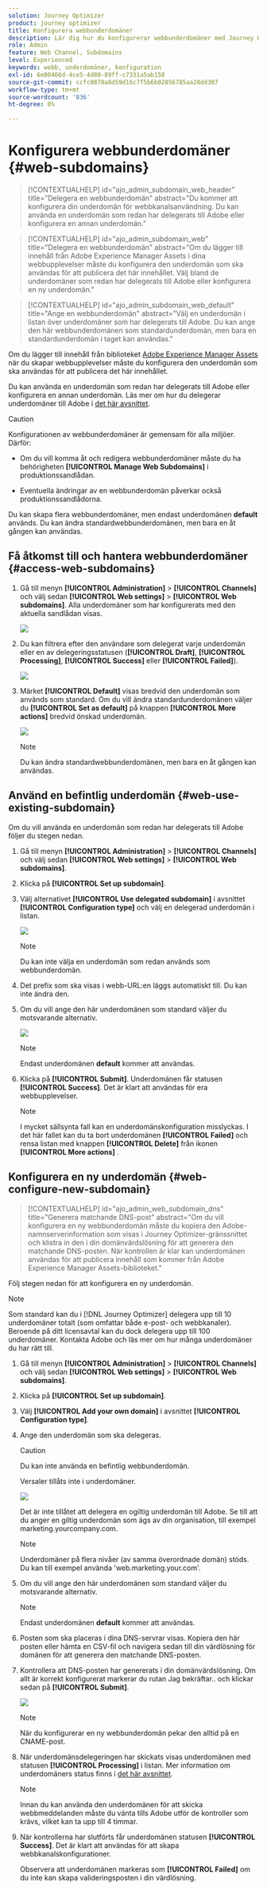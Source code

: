 ```yaml
---
solution: Journey Optimizer
product: journey optimizer
title: Konfigurera webbunderdomäner
description: Lär dig hur du konfigurerar webbunderdomäner med Journey Optimizer
role: Admin
feature: Web Channel, Subdomains
level: Experienced
keywords: webb, underdomäner, konfiguration
exl-id: 6e00466d-4ce5-4d80-89ff-c7331a5ab158
source-git-commit: ccfc0870a8d59d16c7f5b6b02856785aa28dd307
workflow-type: tm+mt
source-wordcount: '836'
ht-degree: 0%

---
```


# Konfigurera webbunderdomäner {#web-subdomains}

>[!CONTEXTUALHELP]
>id="ajo_admin_subdomain_web_header"
>title="Delegera en webbunderdomän"
>abstract="Du kommer att konfigurera din underdomän för webbkanalsanvändning. Du kan använda en underdomän som redan har delegerats till Adobe eller konfigurera en annan underdomän."

>[!CONTEXTUALHELP]
>id="ajo_admin_subdomain_web"
>title="Delegera en webbunderdomän"
>abstract="Om du lägger till innehåll från Adobe Experience Manager Assets i dina webbupplevelser måste du konfigurera den underdomän som ska användas för att publicera det här innehållet. Välj bland de underdomäner som redan har delegerats till Adobe eller konfigurera en ny underdomän."

>[!CONTEXTUALHELP]
>id="ajo_admin_subdomain_web_default"
>title="Ange en webbunderdomän"
>abstract="Välj en underdomän i listan över underdomäner som har delegerats till Adobe. Du kan ange den här webbunderdomänen som standardunderdomän, men bara en standardunderdomän i taget kan användas."

Om du lägger till innehåll från biblioteket [Adobe Experience Manager Assets](../integrations/assets.md) när du skapar webbupplevelser måste du konfigurera den underdomän som ska användas för att publicera det här innehållet.

Du kan använda en underdomän som redan har delegerats till Adobe eller konfigurera en annan underdomän. Läs mer om hur du delegerar underdomäner till Adobe i [det här avsnittet](../configuration/delegate-subdomain.md).

>[!CAUTION]
>
>Konfigurationen av webbunderdomäner är gemensam för alla miljöer. Därför:
>
>* Om du vill komma åt och redigera webbunderdomäner måste du ha behörigheten **[!UICONTROL Manage Web Subdomains]** i produktionssandlådan.
>
> * Eventuella ändringar av en webbunderdomän påverkar också produktionssandlådorna.

Du kan skapa flera webbunderdomäner, men endast underdomänen **default** används. Du kan ändra standardwebbunderdomänen, men bara en åt gången kan användas.

## Få åtkomst till och hantera webbunderdomäner {#access-web-subdomains}

1. Gå till menyn **[!UICONTROL Administration]** > **[!UICONTROL Channels]** och välj sedan **[!UICONTROL Web settings]** > **[!UICONTROL Web subdomains]**. Alla underdomäner som har konfigurerats med den aktuella sandlådan visas.

   ![](assets/web-access-subdomains.png)

1. Du kan filtrera efter den användare som delegerat varje underdomän eller en av delegeringsstatusen (**[!UICONTROL Draft]**, **[!UICONTROL Processing]**, **[!UICONTROL Success]** eller **[!UICONTROL Failed]**).

   ![](assets/web-filter-subdomains.png)

1. Märket **[!UICONTROL Default]** visas bredvid den underdomän som används som standard. Om du vill ändra standardunderdomänen väljer du **[!UICONTROL Set as default]** på knappen **[!UICONTROL More actions]** bredvid önskad underdomän.

   ![](assets/web-subdomain-default.png)

   >[!NOTE]
   >
   >Du kan ändra standardwebbunderdomänen, men bara en åt gången kan användas.

## Använd en befintlig underdomän {#web-use-existing-subdomain}

Om du vill använda en underdomän som redan har delegerats till Adobe följer du stegen nedan.

1. Gå till menyn **[!UICONTROL Administration]** > **[!UICONTROL Channels]** och välj sedan **[!UICONTROL Web settings]** > **[!UICONTROL Web subdomains]**.

1. Klicka på **[!UICONTROL Set up subdomain]**.

1. Välj alternativet **[!UICONTROL Use delegated subdomain]** i avsnittet **[!UICONTROL Configuration type]** och välj en delegerad underdomän i listan.

   ![](assets/web-subdomain-details.png)

   >[!NOTE]
   >
   >Du kan inte välja en underdomän som redan används som webbunderdomän.

1. Det prefix som ska visas i webb-URL:en läggs automatiskt till. Du kan inte ändra den.

1. Om du vill ange den här underdomänen som standard väljer du motsvarande alternativ.

   ![](assets/web-subdomain-details-default.png)

   >[!NOTE]
   >
   >Endast underdomänen **default** kommer att användas.

1. Klicka på **[!UICONTROL Submit]**. Underdomänen får statusen **[!UICONTROL Success]**. Det är klart att användas för era webbupplevelser.

   >[!NOTE]
   >
   >I mycket sällsynta fall kan en underdomänskonfiguration misslyckas. I det här fallet kan du ta bort underdomänen **[!UICONTROL Failed]** och rensa listan med knappen **[!UICONTROL Delete]** från ikonen **[!UICONTROL More actions]** .

## Konfigurera en ny underdomän {#web-configure-new-subdomain}

>[!CONTEXTUALHELP]
>id="ajo_admin_web_subdomain_dns"
>title="Generera matchande DNS-post"
>abstract="Om du vill konfigurera en ny webbunderdomän måste du kopiera den Adobe-namnserverinformation som visas i Journey Optimizer-gränssnittet och klistra in den i din domänvärdslösning för att generera den matchande DNS-posten. När kontrollen är klar kan underdomänen användas för att publicera innehåll som kommer från Adobe Experience Manager Assets-biblioteket."

Följ stegen nedan för att konfigurera en ny underdomän.

>[!NOTE]
>
>Som standard kan du i [!DNL Journey Optimizer] delegera upp till 10 underdomäner totalt (som omfattar både e-post- och webbkanaler). Beroende på ditt licensavtal kan du dock delegera upp till 100 underdomäner. Kontakta Adobe och läs mer om hur många underdomäner du har rätt till.

1. Gå till menyn **[!UICONTROL Administration]** > **[!UICONTROL Channels]** och välj sedan **[!UICONTROL Web settings]** > **[!UICONTROL Web subdomains]**.

1. Klicka på **[!UICONTROL Set up subdomain]**.

1. Välj **[!UICONTROL Add your own domain]** i avsnittet **[!UICONTROL Configuration type]**.

1. Ange den underdomän som ska delegeras.

   >[!CAUTION]
   >
   >Du kan inte använda en befintlig webbunderdomän.
   >
   >Versaler tillåts inte i underdomäner.

   ![](assets/web-add-your-own-domain.png)

   Det är inte tillåtet att delegera en ogiltig underdomän till Adobe. Se till att du anger en giltig underdomän som ägs av din organisation, till exempel marketing.yourcompany.com.

   >[!NOTE]
   >
   >Underdomäner på flera nivåer (av samma överordnade domän) stöds. Du kan till exempel använda &#39;web.marketing.your.com&#39;.

1. Om du vill ange den här underdomänen som standard väljer du motsvarande alternativ.

   >[!NOTE]
   >
   >Endast underdomänen **default** kommer att användas.

1. Posten som ska placeras i dina DNS-servrar visas. Kopiera den här posten eller hämta en CSV-fil och navigera sedan till din värdlösning för domänen för att generera den matchande DNS-posten.

1. Kontrollera att DNS-posten har genererats i din domänvärdslösning. Om allt är korrekt konfigurerat markerar du rutan Jag bekräftar.. och klickar sedan på **[!UICONTROL Submit]**.

   ![](assets/web-add-your-own-domain-confirm.png)

   >[!NOTE]
   >
   >När du konfigurerar en ny webbunderdomän pekar den alltid på en CNAME-post.

1. När underdomänsdelegeringen har skickats visas underdomänen med statusen **[!UICONTROL Processing]** i listan. Mer information om underdomäners status finns i [det här avsnittet](../configuration/about-subdomain-delegation.md#access-delegated-subdomains).<!--Same statuses?-->

   >[!NOTE]
   >
   >Innan du kan använda den underdomänen för att skicka webbmeddelanden måste du vänta tills Adobe utför de kontroller som krävs, vilket kan ta upp till 4 timmar.

1. När kontrollerna har slutförts får underdomänen statusen **[!UICONTROL Success]**. Det är klart att användas för att skapa webbkanalskonfigurationer.

   Observera att underdomänen markeras som **[!UICONTROL Failed]** om du inte kan skapa valideringsposten i din värdlösning.

<!--
Only a subdomain with the **[!UICONTROL Success]** status can be set as default.
You cannot delete a subdomain with the **[!UICONTROL Processing]** status.
-->
